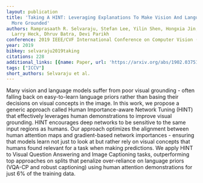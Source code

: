 ```yaml
---
layout: publication
title: 'Taking A HINT: Leveraging Explanations To Make Vision And Language Models
  More Grounded'
authors: Ramprasaath R. Selvaraju, Stefan Lee, Yilin Shen, Hongxia Jin, Shalini Ghosh,
  Larry Heck, Dhruv Batra, Devi Parikh
conference: 2019 IEEE/CVF International Conference on Computer Vision (ICCV)
year: 2019
bibkey: selvaraju2019taking
citations: 228
additional_links: [{name: Paper, url: 'https://arxiv.org/abs/1902.03751'}]
tags: ["ICCV"]
short_authors: Selvaraju et al.
---
```

Many vision and language models suffer from poor visual grounding - often
falling back on easy-to-learn language priors rather than basing their
decisions on visual concepts in the image. In this work, we propose a generic
approach called Human Importance-aware Network Tuning (HINT) that effectively
leverages human demonstrations to improve visual grounding. HINT encourages
deep networks to be sensitive to the same input regions as humans. Our approach
optimizes the alignment between human attention maps and gradient-based network
importances - ensuring that models learn not just to look at but rather rely on
visual concepts that humans found relevant for a task when making predictions.
We apply HINT to Visual Question Answering and Image Captioning tasks,
outperforming top approaches on splits that penalize over-reliance on language
priors (VQA-CP and robust captioning) using human attention demonstrations for
just 6% of the training data.